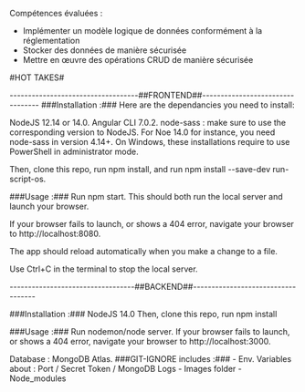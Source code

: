 Compétences évaluées : 
- Implémenter un modèle logique de données conformément à la réglementation
- Stocker des données de manière sécurisée
- Mettre en œuvre des opérations CRUD de manière sécurisée


#HOT TAKES#

-----------------------------------##FRONTEND##---------------------------------
###Installation :### 
Here are the dependancies you need to install:

NodeJS 12.14 or 14.0.
Angular CLI 7.0.2.
node-sass : make sure to use the corresponding version to NodeJS. For Noe 14.0 for instance, you need node-sass in version 4.14+.
On Windows, these installations require to use PowerShell in administrator mode.

Then, clone this repo, run npm install, and run npm install --save-dev run-script-os.

###Usage :### 
Run npm start. This should both run the local server and launch your browser.

If your browser fails to launch, or shows a 404 error, navigate your browser to http://localhost:8080.

The app should reload automatically when you make a change to a file.

Use Ctrl+C in the terminal to stop the local server.

----------------------------------##BACKEND##-----------------------------------

###Installation :### 
NodeJS 14.0
Then, clone this repo, run npm install

###Usage :### 
Run nodemon/node server.
If your browser fails to launch, or shows a 404 error, navigate your browser to http://localhost:3000.

Database : MongoDB Atlas. 
###GIT-IGNORE includes :### - Env. Variables about : Port / Secret Token / MongoDB Logs - Images folder - Node_modules
